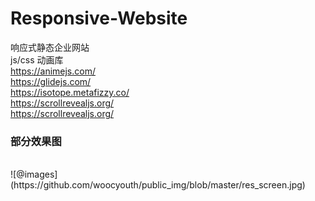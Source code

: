# Responsive-Website
响应式静态企业网站
<br/>
js/css 动画库<br/>
https://animejs.com/ <br/>
https://glidejs.com/ <br/>
https://isotope.metafizzy.co/ <br/>
https://scrollrevealjs.org/ <br/>
https://scrollrevealjs.org/ <br/>

<h3>部分效果图</h3><br/>
![@images](https://github.com/woocyouth/public_img/blob/master/res_screen.jpg)
